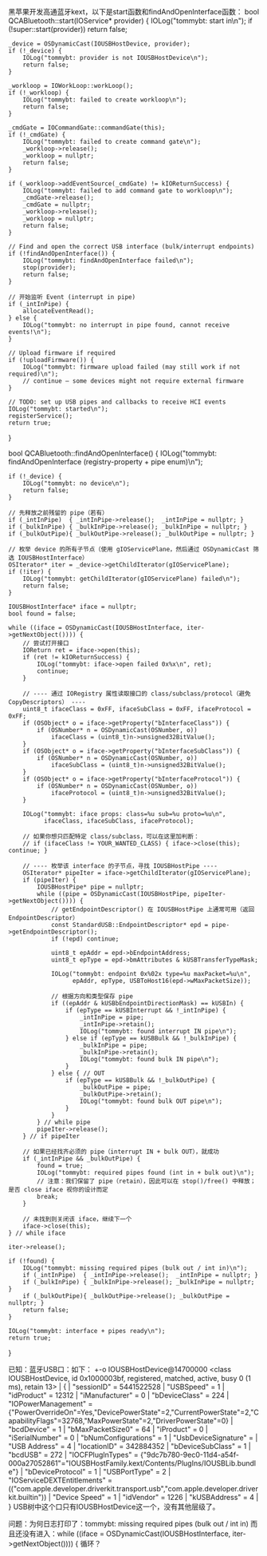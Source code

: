 黑苹果开发高通蓝牙kext，以下是start函数和findAndOpenInterface函数：
bool QCABluetooth::start(IOService* provider) {
    IOLog("tommybt: start in\n");
    if (!super::start(provider)) return false;

    _device = OSDynamicCast(IOUSBHostDevice, provider);
    if (!_device) {
        IOLog("tommybt: provider is not IOUSBHostDevice\n");
        return false;
    }

    _workloop = IOWorkLoop::workLoop();
    if (!_workloop) {
        IOLog("tommybt: failed to create workloop\n");
        return false;
    }

    _cmdGate = IOCommandGate::commandGate(this);
    if (!_cmdGate) {
        IOLog("tommybt: failed to create command gate\n");
        _workloop->release();
        _workloop = nullptr;
        return false;
    }

    if (_workloop->addEventSource(_cmdGate) != kIOReturnSuccess) {
        IOLog("tommybt: failed to add command gate to workloop\n");
        _cmdGate->release();
        _cmdGate = nullptr;
        _workloop->release();
        _workloop = nullptr;
        return false;
    }

    // Find and open the correct USB interface (bulk/interrupt endpoints)
    if (!findAndOpenInterface()) {
        IOLog("tommybt: findAndOpenInterface failed\n");
        stop(provider);
        return false;
    }
    
    // 开始监听 Event (interrupt in pipe)
    if (_intInPipe) {
        allocateEventRead();
    } else {
        IOLog("tommybt: no interrupt in pipe found, cannot receive events!\n");
    }

    // Upload firmware if required
    if (!uploadFirmware()) {
        IOLog("tommybt: firmware upload failed (may still work if not required)\n");
        // continue — some devices might not require external firmware
    }

    // TODO: set up USB pipes and callbacks to receive HCI events
    IOLog("tommybt: started\n");
    registerService();
    return true;
}

bool QCABluetooth::findAndOpenInterface() {
    IOLog("tommybt: findAndOpenInterface (registry-property + pipe enum)\n");

    if (!_device) {
        IOLog("tommybt: no device\n");
        return false;
    }

    // 先释放之前残留的 pipe（若有）
    if (_intInPipe)  { _intInPipe->release();  _intInPipe = nullptr; }
    if (_bulkInPipe) { _bulkInPipe->release(); _bulkInPipe = nullptr; }
    if (_bulkOutPipe){ _bulkOutPipe->release(); _bulkOutPipe = nullptr; }

    // 枚举 device 的所有子节点（使用 gIOServicePlane，然后通过 OSDynamicCast 筛选 IOUSBHostInterface）
    OSIterator* iter = _device->getChildIterator(gIOServicePlane);
    if (!iter) {
        IOLog("tommybt: getChildIterator(gIOServicePlane) failed\n");
        return false;
    }

    IOUSBHostInterface* iface = nullptr;
    bool found = false;

    while ((iface = OSDynamicCast(IOUSBHostInterface, iter->getNextObject()))) {
        // 尝试打开接口
        IOReturn ret = iface->open(this);
        if (ret != kIOReturnSuccess) {
            IOLog("tommybt: iface->open failed 0x%x\n", ret);
            continue;
        }

        // ---- 通过 IORegistry 属性读取接口的 class/subclass/protocol（避免 CopyDescriptors） ----
        uint8_t ifaceClass = 0xFF, ifaceSubClass = 0xFF, ifaceProtocol = 0xFF;
        if (OSObject* o = iface->getProperty("bInterfaceClass")) {
            if (OSNumber* n = OSDynamicCast(OSNumber, o))
                ifaceClass = (uint8_t)n->unsigned32BitValue();
        }
        if (OSObject* o = iface->getProperty("bInterfaceSubClass")) {
            if (OSNumber* n = OSDynamicCast(OSNumber, o))
                ifaceSubClass = (uint8_t)n->unsigned32BitValue();
        }
        if (OSObject* o = iface->getProperty("bInterfaceProtocol")) {
            if (OSNumber* n = OSDynamicCast(OSNumber, o))
                ifaceProtocol = (uint8_t)n->unsigned32BitValue();
        }

        IOLog("tommybt: iface props: class=%u sub=%u proto=%u\n",
              ifaceClass, ifaceSubClass, ifaceProtocol);

        // 如果你想只匹配特定 class/subclass，可以在这里加判断：
        // if (ifaceClass != YOUR_WANTED_CLASS) { iface->close(this); continue; }

        // ---- 枚举该 interface 的子节点，寻找 IOUSBHostPipe ----
        OSIterator* pipeIter = iface->getChildIterator(gIOServicePlane);
        if (pipeIter) {
            IOUSBHostPipe* pipe = nullptr;
            while ((pipe = OSDynamicCast(IOUSBHostPipe, pipeIter->getNextObject()))) {
                // getEndpointDescriptor() 在 IOUSBHostPipe 上通常可用（返回 EndpointDescriptor）
                const StandardUSB::EndpointDescriptor* epd = pipe->getEndpointDescriptor();
                if (!epd) continue;

                uint8_t epAddr = epd->bEndpointAddress;
                uint8_t epType = epd->bmAttributes & kUSBTransferTypeMask;

                IOLog("tommybt: endpoint 0x%02x type=%u maxPacket=%u\n",
                      epAddr, epType, USBToHost16(epd->wMaxPacketSize));

                // 根据方向和类型保存 pipe
                if ((epAddr & kUSBbEndpointDirectionMask) == kUSBIn) {
                    if (epType == kUSBInterrupt && !_intInPipe) {
                        _intInPipe = pipe;
                        _intInPipe->retain();
                        IOLog("tommybt: found interrupt IN pipe\n");
                    } else if (epType == kUSBBulk && !_bulkInPipe) {
                        _bulkInPipe = pipe;
                        _bulkInPipe->retain();
                        IOLog("tommybt: found bulk IN pipe\n");
                    }
                } else { // OUT
                    if (epType == kUSBBulk && !_bulkOutPipe) {
                        _bulkOutPipe = pipe;
                        _bulkOutPipe->retain();
                        IOLog("tommybt: found bulk OUT pipe\n");
                    }
                }
            } // while pipe
            pipeIter->release();
        } // if pipeIter

        // 如果已经找齐必须的 pipe（interrupt IN + bulk OUT），就成功
        if (_intInPipe && _bulkOutPipe) {
            found = true;
            IOLog("tommybt: required pipes found (int in + bulk out)\n");
            // 注意：我们保留了 pipe（retain），因此可以在 stop()/free() 中释放；是否 close iface 视你的设计而定
            break;
        }

        // 未找到则关闭该 iface，继续下一个
        iface->close(this);
    } // while iface

    iter->release();

    if (!found) {
        IOLog("tommybt: missing required pipes (bulk out / int in)\n");
        if (_intInPipe)  { _intInPipe->release();  _intInPipe = nullptr; }
        if (_bulkInPipe) { _bulkInPipe->release(); _bulkInPipe = nullptr; }
        if (_bulkOutPipe){ _bulkOutPipe->release(); _bulkOutPipe = nullptr; }
        return false;
    }

    IOLog("tommybt: interface + pipes ready\n");
    return true;
}

已知：蓝牙USB口：如下：
+-o IOUSBHostDevice@14700000  <class IOUSBHostDevice, id 0x1000003bf, registered, matched, active, busy 0 (1 ms), retain 13>
    |   {
    |     "sessionID" = 5441522528
    |     "USBSpeed" = 1
    |     "idProduct" = 12312
    |     "iManufacturer" = 0
    |     "bDeviceClass" = 224
    |     "IOPowerManagement" = {"PowerOverrideOn"=Yes,"DevicePowerState"=2,"CurrentPowerState"=2,"CapabilityFlags"=32768,"MaxPowerState"=2,"DriverPowerState"=0}
    |     "bcdDevice" = 1
    |     "bMaxPacketSize0" = 64
    |     "iProduct" = 0
    |     "iSerialNumber" = 0
    |     "bNumConfigurations" = 1
    |     "UsbDeviceSignature" = <ca0418300100e00101e00101>
    |     "USB Address" = 4
    |     "locationID" = 342884352
    |     "bDeviceSubClass" = 1
    |     "bcdUSB" = 272
    |     "IOCFPlugInTypes" = {"9dc7b780-9ec0-11d4-a54f-000a27052861"="IOUSBHostFamily.kext/Contents/PlugIns/IOUSBLib.bundle"}
    |     "bDeviceProtocol" = 1
    |     "USBPortType" = 2
    |     "IOServiceDEXTEntitlements" = (("com.apple.developer.driverkit.transport.usb","com.apple.developer.driverkit.builtin"))
    |     "Device Speed" = 1
    |     "idVendor" = 1226
    |     "kUSBAddress" = 4
    |   }
USB树中这个口只有IOUSBHostDevice这一个，没有其他层级了。

问题：为何日志打印了：tommybt: missing required pipes (bulk out / int in) 而且还没有进入：while ((iface = OSDynamicCast(IOUSBHostInterface, iter->getNextObject()))) { 循环？
